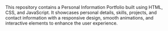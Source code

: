 This repository contains a Personal Information Portfolio built using HTML, CSS, and JavaScript. It showcases personal details, skills, projects, and contact information with a responsive design, smooth animations, and interactive elements to enhance the user experience.
